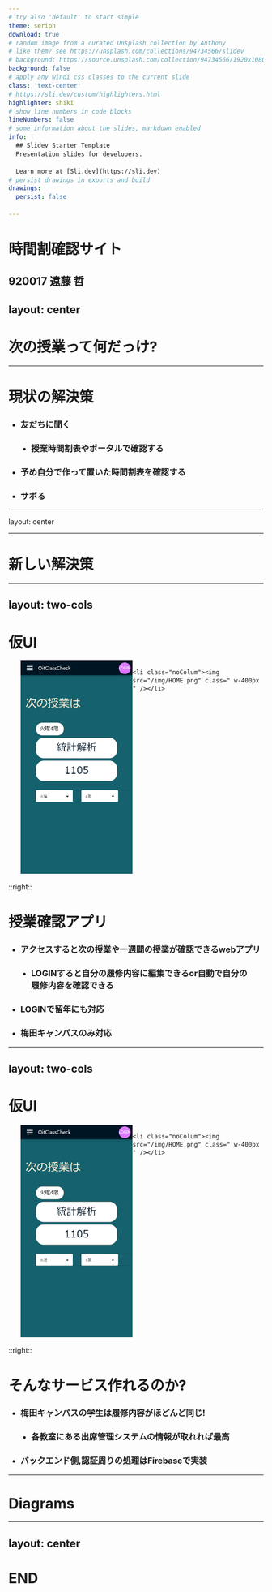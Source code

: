 ```yaml
---
# try also 'default' to start simple
theme: seriph
download: true
# random image from a curated Unsplash collection by Anthony
# like them? see https://unsplash.com/collections/94734566/slidev
# background: https://source.unsplash.com/collection/94734566/1920x1080
background: false
# apply any windi css classes to the current slide
class: 'text-center'
# https://sli.dev/custom/highlighters.html
highlighter: shiki
# show line numbers in code blocks
lineNumbers: false
# some information about the slides, markdown enabled
info: |
  ## Slidev Starter Template
  Presentation slides for developers.

  Learn more at [Sli.dev](https://sli.dev)
# persist drawings in exports and build
drawings:
  persist: false

---
```


  # 時間割確認サイト
  **920017 遠藤 哲**
---
layout: center
---
  # **次の授業って何だっけ?**

---

  # **現状の解決策**
  - ### 友だちに聞く
  - ### 授業時間割表やポータルで確認する
  - ### 予め自分で作って置いた時間割表を確認する
  - ### サボる
---
layout: center

---
  # **新しい解決策**

---
layout: two-cols
---

  # **仮UI**
  <ul class="image">
    <li class="noColum"><img src="/img/SOMEONE.png" class=" w-400px " /></li>

    <li class="noColum"><img src="/img/HOME.png" class=" w-400px " /></li>
  </ul>

  <style>
    .image {
      display: flex;
      justify-content: center;
    }

    .noColum {
      list-style: none;
    }

    li:nth-child(2) {
      margin: 0 21px;
    }
  </style>

  ::right::
  # **授業確認アプリ**
  - ### アクセスすると次の授業や一週間の授業が確認できる**webアプリ**
  - ### LOGINすると自分の履修内容に編集できるor自動で自分の履修内容を確認できる
  - ### LOGINで留年にも対応
  - ### 梅田キャンパスのみ対応
---
layout: two-cols
---
  # **仮UI**
  <ul class="image">
    <li class="noColum"><img src="/img/SOMEONE.png" class=" w-400px " /></li>

    <li class="noColum"><img src="/img/HOME.png" class=" w-400px " /></li>
  </ul>

  <style>
    .image {
      display: flex;
      justify-content: center;
    }

    .noColum {
      list-style: none;
    }

    li:nth-child(2) {
      margin: 0 21px;
    }
  </style>

  ::right::
  # **そんなサービス作れるのか?**
  - ### 梅田キャンパスの学生は履修内容がほどんど同じ!
  - ### 各教室にある出席管理システムの情報が取れれば最高
  - ### バックエンド側,認証周りの処理はFirebaseで実装
---

  # Diagrams
---
layout: center
---

# **END**

<!-- [Documentations](https://sli.dev) · [GitHub](https://github.com/slidevjs/slidev) · [Showcases](https://sli.dev/showcases.html) -->
